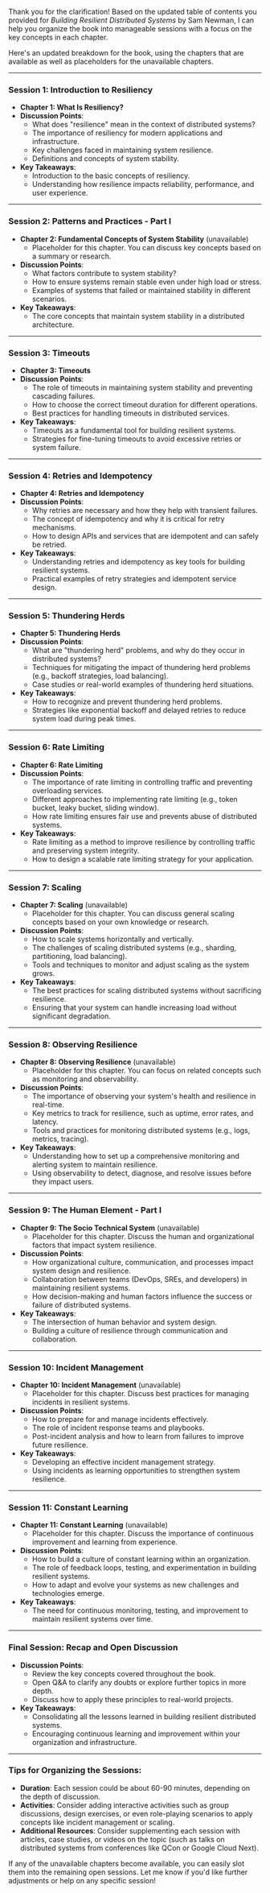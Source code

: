 Thank you for the clarification! Based on the updated table of contents you provided for *Building Resilient Distributed Systems* by Sam Newman, I can help you organize the book into manageable sessions with a focus on the key concepts in each chapter.

Here's an updated breakdown for the book, using the chapters that are available as well as placeholders for the unavailable chapters.

---

### **Session 1: Introduction to Resiliency**
- **Chapter 1: What Is Resiliency?**
- **Discussion Points**:
  - What does "resilience" mean in the context of distributed systems?
  - The importance of resiliency for modern applications and infrastructure.
  - Key challenges faced in maintaining system resilience.
  - Definitions and concepts of system stability.
- **Key Takeaways**:
  - Introduction to the basic concepts of resiliency.
  - Understanding how resilience impacts reliability, performance, and user experience.

---

### **Session 2: Patterns and Practices - Part I**
- **Chapter 2: Fundamental Concepts of System Stability** (unavailable)
  - Placeholder for this chapter. You can discuss key concepts based on a summary or research.
- **Discussion Points**:
  - What factors contribute to system stability?
  - How to ensure systems remain stable even under high load or stress.
  - Examples of systems that failed or maintained stability in different scenarios.
- **Key Takeaways**:
  - The core concepts that maintain system stability in a distributed architecture.

---

### **Session 3: Timeouts**
- **Chapter 3: Timeouts**
- **Discussion Points**:
  - The role of timeouts in maintaining system stability and preventing cascading failures.
  - How to choose the correct timeout duration for different operations.
  - Best practices for handling timeouts in distributed services.
- **Key Takeaways**:
  - Timeouts as a fundamental tool for building resilient systems.
  - Strategies for fine-tuning timeouts to avoid excessive retries or system failure.

---

### **Session 4: Retries and Idempotency**
- **Chapter 4: Retries and Idempotency**
- **Discussion Points**:
  - Why retries are necessary and how they help with transient failures.
  - The concept of idempotency and why it is critical for retry mechanisms.
  - How to design APIs and services that are idempotent and can safely be retried.
- **Key Takeaways**:
  - Understanding retries and idempotency as key tools for building resilient systems.
  - Practical examples of retry strategies and idempotent service design.

---

### **Session 5: Thundering Herds**
- **Chapter 5: Thundering Herds**
- **Discussion Points**:
  - What are "thundering herd" problems, and why do they occur in distributed systems?
  - Techniques for mitigating the impact of thundering herd problems (e.g., backoff strategies, load balancing).
  - Case studies or real-world examples of thundering herd situations.
- **Key Takeaways**:
  - How to recognize and prevent thundering herd problems.
  - Strategies like exponential backoff and delayed retries to reduce system load during peak times.

---

### **Session 6: Rate Limiting**
- **Chapter 6: Rate Limiting**
- **Discussion Points**:
  - The importance of rate limiting in controlling traffic and preventing overloading services.
  - Different approaches to implementing rate limiting (e.g., token bucket, leaky bucket, sliding window).
  - How rate limiting ensures fair use and prevents abuse of distributed systems.
- **Key Takeaways**:
  - Rate limiting as a method to improve resilience by controlling traffic and preserving system integrity.
  - How to design a scalable rate limiting strategy for your application.

---

### **Session 7: Scaling**
- **Chapter 7: Scaling** (unavailable)
  - Placeholder for this chapter. You can discuss general scaling concepts based on your own knowledge or research.
- **Discussion Points**:
  - How to scale systems horizontally and vertically.
  - The challenges of scaling distributed systems (e.g., sharding, partitioning, load balancing).
  - Tools and techniques to monitor and adjust scaling as the system grows.
- **Key Takeaways**:
  - The best practices for scaling distributed systems without sacrificing resilience.
  - Ensuring that your system can handle increasing load without significant degradation.

---

### **Session 8: Observing Resilience**
- **Chapter 8: Observing Resilience** (unavailable)
  - Placeholder for this chapter. You can focus on related concepts such as monitoring and observability.
- **Discussion Points**:
  - The importance of observing your system's health and resilience in real-time.
  - Key metrics to track for resilience, such as uptime, error rates, and latency.
  - Tools and practices for monitoring distributed systems (e.g., logs, metrics, tracing).
- **Key Takeaways**:
  - Understanding how to set up a comprehensive monitoring and alerting system to maintain resilience.
  - Using observability to detect, diagnose, and resolve issues before they impact users.

---

### **Session 9: The Human Element - Part I**
- **Chapter 9: The Socio Technical System** (unavailable)
  - Placeholder for this chapter. Discuss the human and organizational factors that impact system resilience.
- **Discussion Points**:
  - How organizational culture, communication, and processes impact system design and resilience.
  - Collaboration between teams (DevOps, SREs, and developers) in maintaining resilient systems.
  - How decision-making and human factors influence the success or failure of distributed systems.
- **Key Takeaways**:
  - The intersection of human behavior and system design.
  - Building a culture of resilience through communication and collaboration.

---

### **Session 10: Incident Management**
- **Chapter 10: Incident Management** (unavailable)
  - Placeholder for this chapter. Discuss best practices for managing incidents in resilient systems.
- **Discussion Points**:
  - How to prepare for and manage incidents effectively.
  - The role of incident response teams and playbooks.
  - Post-incident analysis and how to learn from failures to improve future resilience.
- **Key Takeaways**:
  - Developing an effective incident management strategy.
  - Using incidents as learning opportunities to strengthen system resilience.

---

### **Session 11: Constant Learning**
- **Chapter 11: Constant Learning** (unavailable)
  - Placeholder for this chapter. Discuss the importance of continuous improvement and learning from experience.
- **Discussion Points**:
  - How to build a culture of constant learning within an organization.
  - The role of feedback loops, testing, and experimentation in building resilient systems.
  - How to adapt and evolve your systems as new challenges and technologies emerge.
- **Key Takeaways**:
  - The need for continuous monitoring, testing, and improvement to maintain resilient systems over time.

---

### **Final Session: Recap and Open Discussion**
- **Discussion Points**:
  - Review the key concepts covered throughout the book.
  - Open Q&A to clarify any doubts or explore further topics in more depth.
  - Discuss how to apply these principles to real-world projects.
- **Key Takeaways**:
  - Consolidating all the lessons learned in building resilient distributed systems.
  - Encouraging continuous learning and improvement within your organization and infrastructure.

---

### Tips for Organizing the Sessions:
- **Duration**: Each session could be about 60-90 minutes, depending on the depth of discussion.
- **Activities**: Consider adding interactive activities such as group discussions, design exercises, or even role-playing scenarios to apply concepts like incident management or scaling.
- **Additional Resources**: Consider supplementing each session with articles, case studies, or videos on the topic (such as talks on distributed systems from conferences like QCon or Google Cloud Next).

If any of the unavailable chapters become available, you can easily slot them into the remaining open sessions. Let me know if you'd like further adjustments or help on any specific session!
